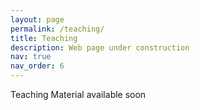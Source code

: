 ```yaml
---
layout: page
permalink: /teaching/
title: Teaching
description: Web page under construction
nav: true
nav_order: 6
---
```


Teaching Material available soon 